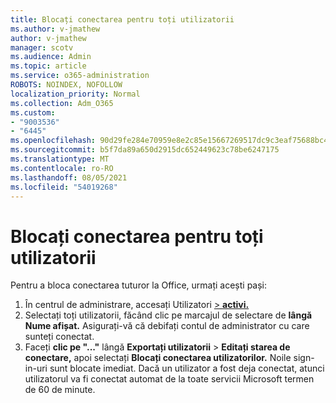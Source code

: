 ```yaml
---
title: Blocați conectarea pentru toți utilizatorii
ms.author: v-jmathew
author: v-jmathew
manager: scotv
ms.audience: Admin
ms.topic: article
ms.service: o365-administration
ROBOTS: NOINDEX, NOFOLLOW
localization_priority: Normal
ms.collection: Adm_O365
ms.custom:
- "9003536"
- "6445"
ms.openlocfilehash: 90d29fe284e70959e8e2c85e15667269517dc9c3eaf75688bc4750d8767fa2fd
ms.sourcegitcommit: b5f7da89a650d2915dc652449623c78be6247175
ms.translationtype: MT
ms.contentlocale: ro-RO
ms.lasthandoff: 08/05/2021
ms.locfileid: "54019268"
---
```

# <a name="block-sign-in-for-all-users"></a>Blocați conectarea pentru toți utilizatorii

Pentru a bloca conectarea tuturor la Office, urmați acești pași:

1. În centrul de administrare, accesați Utilizatori [   >  **activi.**](https://admin.microsoft.com/Adminportal/Home?source=applauncher#/users)
2. Selectați toți utilizatorii, făcând clic pe marcajul de selectare de **lângă Nume afișat.** Asigurați-vă că debifați contul de administrator cu care sunteți conectat.
3. Faceți **clic pe "..."** lângă **Exportați utilizatorii**  >  **Editați starea de conectare,** apoi selectați **Blocați conectarea utilizatorilor.** Noile sign-in-uri sunt blocate imediat. Dacă un utilizator a fost deja conectat, atunci utilizatorul va fi conectat automat de la toate servicii Microsoft termen de 60 de minute.
